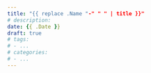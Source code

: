 ```yaml
---
title: "{{ replace .Name "-" " " | title }}"
# description:
date: {{ .Date }}
draft: true
# tags:
# - ...
# categories:
# - ...
---
```


